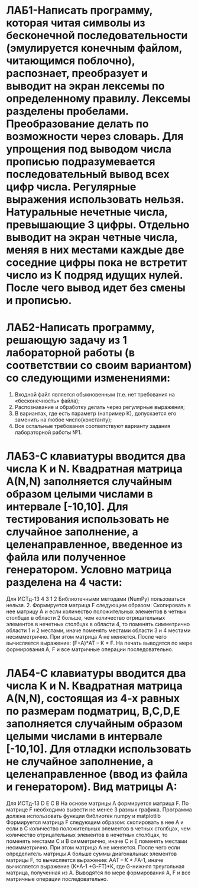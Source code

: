 # ЛАБ1-Написать программу, которая читая символы из бесконечной последовательности (эмулируется конечным файлом, читающимся поблочно), распознает, преобразует и выводит на экран лексемы по определенному правилу. Лексемы разделены пробелами. Преобразование делать по возможности через словарь. Для упрощения под выводом числа прописью подразумевается последовательный вывод всех цифр числа. Регулярные выражения использовать нельзя. Натуральные нечетные числа, превышающие 3 цифры. Отдельно выводит на экран четные числа, меняя в них местами каждые две соседние цифры пока не встретит число из К подряд идущих нулей. После чего вывод идет без смены и прописью.
# ЛАБ2-Написать программу, решающую задачу из 1 лабораторной работы (в соответствии со своим вариантом) со следующими изменениями:
1.	Входной файл является обыкновенным (т.е. нет требования на «бесконечность» файла);
2.	Распознавание и обработку делать  через регулярные выражения;
3.	В вариантах, где есть параметр (например К), допускается его заменить на любое число(константу);
4.	Все остальные требования соответствуют варианту задания лабораторной работы №1.
# ЛАБ3-С клавиатуры вводится два числа K и N. Квадратная матрица А(N,N) заполняется случайным образом целыми числами в интервале [-10,10]. Для тестирования использовать не случайное заполнение, а целенаправленное, введенное из файла или полученное генератором. Условно матрица разделена на 4 части:
Для ИСТд-13
  4
3   1
  2
Библиотечными методами (NumPy) пользоваться нельзя.
2.	Формируется матрица F следующим образом: Скопировать в нее матрицу А и если количество положительных элементов в четных столбцах в области 2 больше, чем количество отрицательных  элементов в нечетных столбцах в области 4, то поменять симметрично области 1 и 2 местами, иначе  поменять местами области 3 и 4 местами несимметрично. При этом матрица А не меняется. После чего вычисляется выражение: (F+A)*AT – K * F. На печать выводятся по мере формирования А, F и все матричные операции последовательно.
# ЛАБ4-С клавиатуры вводится два числа K и N. Квадратная матрица А(N,N), состоящая из 4-х равных по размерам подматриц, B,C,D,E заполняется случайным образом целыми числами в интервале [-10,10]. Для отладки использовать не случайное заполнение, а целенаправленное (ввод из файла и генератором). Вид матрицы А: 
Для ИСТд-13
D	Е
С	В
На основе матрицы А формируется матрица F. По матрице F необходимо вывести не менее 3 разных графика. Программа должна использовать функции библиотек numpy  и matplotlib
Формируется матрица F следующим образом: скопировать в нее А и если в С количество положительных элементов в четных столбцах, чем количество отрицательных  элементов в нечетных столбцах, то поменять местами С и В симметрично, иначе С и Е поменять местами несимметрично. При этом матрица А не меняется. После чего если определитель матрицы А больше суммы диагональных элементов матрицы F, то вычисляется выражение: A*AT – K * F*A-1, иначе вычисляется выражение (К*A-1 +G-FТ)*K, где G-нижняя треугольная матрица, полученная из А. Выводятся по мере формирования А, F и все матричные операции последовательно.
